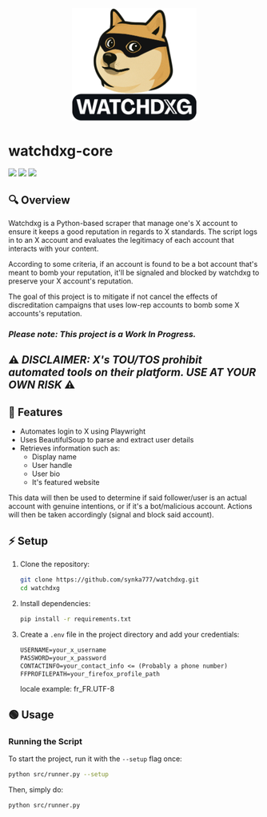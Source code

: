 <div align="center">
  <img src="assets/watchdxg-logo.png" alt="watchdxg logo" width="250">
</div>

# watchdxg-core


[![](https://img.shields.io/static/v1?label=Platform&message=Linux%20%7C%20macOS&color=deeppink)](#) [![](https://img.shields.io/static/v1?label=Python&message=v3.12&color=blue)](#) [![](https://img.shields.io/static/v1?label=Playwright&message=v8.1.7&color=purple)](#)

## 🔍 Overview
Watchdxg is a Python-based scraper that manage one's X account to ensure it keeps a good reputation in regards to X standards.
The script logs in to an X account and evaluates the legitimacy of each account that interacts with your content.

According to some criteria, if an account is found to be a bot account that's meant to bomb your reputation, it'll be signaled and blocked by watchdxg to preserve your X account's reputation.

The goal of this project is to mitigate if not cancel the effects of discreditation campaigns that uses low-rep accounts to bomb some X accounts's reputation.

### ***Please note: This project is a Work In Progress.***

## ⚠️ ***DISCLAIMER: X's TOU/TOS prohibit automated tools on their platform. USE AT YOUR OWN RISK*** ⚠️

## 👀 Features
- Automates login to X using Playwright
- Uses BeautifulSoup to parse and extract user details
- Retrieves information such as:
  - Display name
  - User handle
  - User bio
  - It's featured website

This data will then be used to determine if said follower/user is an actual account with genuine intentions, or if it's a bot/malicious account.
Actions will then be taken accordingly (signal and block said account).

## ⚡ Setup
1. Clone the repository:
   ```bash
   git clone https://github.com/synka777/watchdxg.git
   cd watchdxg
   ```
2. Install dependencies:
   ```bash
   pip install -r requirements.txt
   ```
3. Create a `.env` file in the project directory and add your credentials:
   ```env
   USERNAME=your_x_username
   PASSWORD=your_x_password
   CONTACTINFO=your_contact_info <= (Probably a phone number)
   FFPROFILEPATH=your_firefox_profile_path
   ```

   locale example: fr_FR.UTF-8

## 🟢 Usage
### Running the Script
To start the project, run it with the `--setup` flag once:
```bash
python src/runner.py --setup
```
Then, simply do:
```bash
python src/runner.py
```